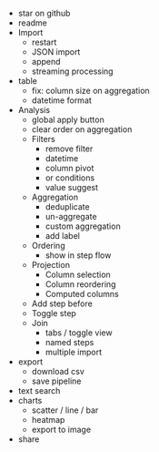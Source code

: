 - star on github
- readme
- Import
  - restart
  - JSON import
  - append
  - streaming processing
- table
  - fix: column size on aggregation
  - datetime format
- Analysis
  - global apply button
  - clear order on aggregation
  - Filters
    - remove filter
    - datetime
    - column pivot
    - or conditions
    - value suggest
  - Aggregation
    - deduplicate
    - un-aggregate
    - custom aggregation
    - add label
  - Ordering
    - show in step flow
  - Projection
    - Column selection
    - Column reordering
    - Computed columns
  - Add step before
  - Toggle step
  - Join
    - tabs / toggle view
    - named steps
    - multiple import
- export
  - download csv
  - save pipeline
- text search
- charts
  - scatter / line / bar
  - heatmap
  - export to image
- share
